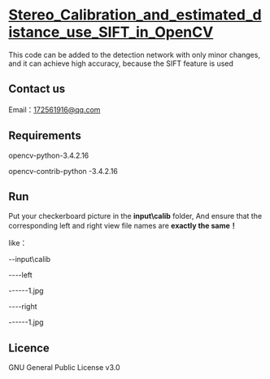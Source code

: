 # [Stereo_Calibration_and_estimated_distance_use_SIFT_in_OpenCV](https://github.com/Hozhangwang/Stereo_Calibration_and_estimated_distance_use_SIFT_in_OpenCV)



This code can be added to the detection network with only minor changes, and it can achieve high accuracy, because the SIFT feature is used

## Contact us

Email：172561916@qq.com



## Requirements

opencv-python-3.4.2.16

opencv-contrib-python -3.4.2.16



## Run

Put your checkerboard picture in the **input\calib** folder, And ensure that the corresponding left and right view file names are **exactly the same！** 

 like：

--input\calib

----left

------1.jpg

----right

------1.jpg



## Licence

GNU General Public License v3.0




